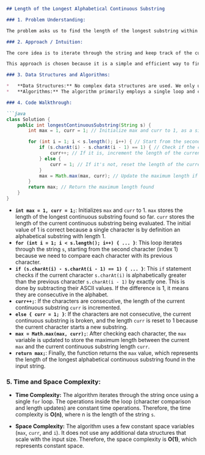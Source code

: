 ```markdown
## Length of the Longest Alphabetical Continuous Substring

### 1. Problem Understanding:

The problem asks us to find the length of the longest substring within a given string `s` where the characters are in strictly increasing alphabetical order. For example, in the string "abcadefgh", "abcdefgh" is a continuous alphabetical substring of length 8.

### 2. Approach / Intuition:

The core idea is to iterate through the string and keep track of the current continuous substring's length. If the current character is alphabetically greater than the previous one by exactly one, we extend the current substring. If not, we reset the current substring's length to 1. We also maintain a variable to store the maximum length encountered so far.

This approach is chosen because it is a simple and efficient way to find the longest substring with a specific property (alphabetical continuity). It avoids the need for more complex data structures or algorithms. We can solve this problem by inspecting each pair of adjacent characters once.

### 3. Data Structures and Algorithms:

*   **Data Structures:** No complex data structures are used. We only use primitive data types like `int` to store lengths and the input `String` itself.
*   **Algorithms:** The algorithm primarily employs a single loop and conditional statements to check for alphabetical continuity and update the current and maximum lengths. It is a form of iterative traversal and comparison.

### 4. Code Walkthrough:

```java
class Solution {
    public int longestContinuousSubstring(String s) {
        int max = 1, curr = 1; // Initialize max and curr to 1, as a single character is a valid substring of length 1.

        for (int i = 1; i < s.length(); i++) { // Start from the second character (index 1)
            if (s.charAt(i) - s.charAt(i - 1) == 1) { // Check if the current character is the next alphabet in sequence
                curr++; // If it is, increment the length of the current continuous substring
            } else {
                curr = 1; // If it's not, reset the length of the current continuous substring to 1
            }
            max = Math.max(max, curr); // Update the maximum length if the current length is greater
        }
        return max; // Return the maximum length found
    }
}
```

*   **`int max = 1, curr = 1;`**: Initializes `max` and `curr` to 1. `max` stores the length of the longest continuous substring found so far. `curr` stores the length of the current continuous substring being evaluated. The initial value of 1 is correct because a single character is by definition an alphabetical substring with length 1.
*   **`for (int i = 1; i < s.length(); i++) { ... }`**: This loop iterates through the string `s`, starting from the second character (index 1) because we need to compare each character with its previous character.
*   **`if (s.charAt(i) - s.charAt(i - 1) == 1) { ... }`**: This `if` statement checks if the current character `s.charAt(i)` is alphabetically greater than the previous character `s.charAt(i - 1)` by exactly one. This is done by subtracting their ASCII values. If the difference is 1, it means they are consecutive in the alphabet.
*   **`curr++;`**: If the characters are consecutive, the length of the current continuous substring `curr` is incremented.
*   **`else { curr = 1; }`**: If the characters are not consecutive, the current continuous substring is broken, and the length `curr` is reset to 1 because the current character starts a new substring.
*   **`max = Math.max(max, curr);`**: After checking each character, the `max` variable is updated to store the maximum length between the current `max` and the current continuous substring length `curr`.
*   **`return max;`**: Finally, the function returns the `max` value, which represents the length of the longest alphabetical continuous substring found in the input string.

### 5. Time and Space Complexity:

*   **Time Complexity:** The algorithm iterates through the string once using a single `for` loop. The operations inside the loop (character comparison and length updates) are constant time operations. Therefore, the time complexity is **O(n)**, where n is the length of the string `s`.

*   **Space Complexity:** The algorithm uses a few constant space variables (`max`, `curr`, and `i`). It does not use any additional data structures that scale with the input size. Therefore, the space complexity is **O(1)**, which represents constant space.
